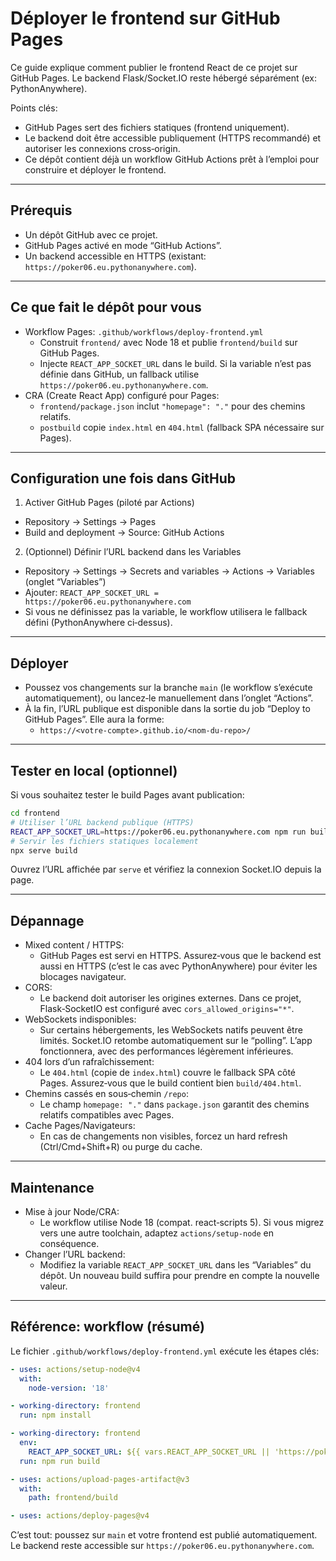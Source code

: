 # Déployer le frontend sur GitHub Pages

Ce guide explique comment publier le frontend React de ce projet sur GitHub Pages. Le backend Flask/Socket.IO reste hébergé séparément (ex: PythonAnywhere).

Points clés:
- GitHub Pages sert des fichiers statiques (frontend uniquement).
- Le backend doit être accessible publiquement (HTTPS recommandé) et autoriser les connexions cross‑origin.
- Ce dépôt contient déjà un workflow GitHub Actions prêt à l’emploi pour construire et déployer le frontend.

---

## Prérequis
- Un dépôt GitHub avec ce projet.
- GitHub Pages activé en mode “GitHub Actions”.
- Un backend accessible en HTTPS (existant: `https://poker06.eu.pythonanywhere.com`).

---

## Ce que fait le dépôt pour vous
- Workflow Pages: `.github/workflows/deploy-frontend.yml`
  - Construit `frontend/` avec Node 18 et publie `frontend/build` sur GitHub Pages.
  - Injecte `REACT_APP_SOCKET_URL` dans le build. Si la variable n’est pas définie dans GitHub, un fallback utilise `https://poker06.eu.pythonanywhere.com`.
- CRA (Create React App) configuré pour Pages:
  - `frontend/package.json` inclut `"homepage": "."` pour des chemins relatifs.
  - `postbuild` copie `index.html` en `404.html` (fallback SPA nécessaire sur Pages).

---

## Configuration une fois dans GitHub
1) Activer GitHub Pages (piloté par Actions)
- Repository → Settings → Pages
- Build and deployment → Source: GitHub Actions

2) (Optionnel) Définir l’URL backend dans les Variables
- Repository → Settings → Secrets and variables → Actions → Variables (onglet “Variables”)
- Ajouter: `REACT_APP_SOCKET_URL = https://poker06.eu.pythonanywhere.com`
- Si vous ne définissez pas la variable, le workflow utilisera le fallback défini (PythonAnywhere ci‑dessus).

---

## Déployer
- Poussez vos changements sur la branche `main` (le workflow s’exécute automatiquement), ou lancez‑le manuellement dans l’onglet “Actions”.
- À la fin, l’URL publique est disponible dans la sortie du job “Deploy to GitHub Pages”. Elle aura la forme:
  - `https://<votre-compte>.github.io/<nom-du-repo>/`

---

## Tester en local (optionnel)
Si vous souhaitez tester le build Pages avant publication:

```bash
cd frontend
# Utiliser l’URL backend publique (HTTPS)
REACT_APP_SOCKET_URL=https://poker06.eu.pythonanywhere.com npm run build
# Servir les fichiers statiques localement
npx serve build
```

Ouvrez l’URL affichée par `serve` et vérifiez la connexion Socket.IO depuis la page.

---

## Dépannage
- Mixed content / HTTPS:
  - GitHub Pages est servi en HTTPS. Assurez‑vous que le backend est aussi en HTTPS (c’est le cas avec PythonAnywhere) pour éviter les blocages navigateur.
- CORS:
  - Le backend doit autoriser les origines externes. Dans ce projet, Flask‑SocketIO est configuré avec `cors_allowed_origins="*"`.
- WebSockets indisponibles:
  - Sur certains hébergements, les WebSockets natifs peuvent être limités. Socket.IO retombe automatiquement sur le “polling”. L’app fonctionnera, avec des performances légèrement inférieures.
- 404 lors d’un rafraîchissement:
  - Le `404.html` (copie de `index.html`) couvre le fallback SPA côté Pages. Assurez‑vous que le build contient bien `build/404.html`.
- Chemins cassés en sous‑chemin `/repo`:
  - Le champ `homepage: "."` dans `package.json` garantit des chemins relatifs compatibles avec Pages.
- Cache Pages/Navigateurs:
  - En cas de changements non visibles, forcez un hard refresh (Ctrl/Cmd+Shift+R) ou purge du cache.

---

## Maintenance
- Mise à jour Node/CRA:
  - Le workflow utilise Node 18 (compat. react‑scripts 5). Si vous migrez vers une autre toolchain, adaptez `actions/setup-node` en conséquence.
- Changer l’URL backend:
  - Modifiez la variable `REACT_APP_SOCKET_URL` dans les “Variables” du dépôt. Un nouveau build suffira pour prendre en compte la nouvelle valeur.

---

## Référence: workflow (résumé)
Le fichier `.github/workflows/deploy-frontend.yml` exécute les étapes clés:

```yaml
- uses: actions/setup-node@v4
  with:
    node-version: '18'

- working-directory: frontend
  run: npm install

- working-directory: frontend
  env:
    REACT_APP_SOCKET_URL: ${{ vars.REACT_APP_SOCKET_URL || 'https://poker06.eu.pythonanywhere.com' }}
  run: npm run build

- uses: actions/upload-pages-artifact@v3
  with:
    path: frontend/build

- uses: actions/deploy-pages@v4
```

C’est tout: poussez sur `main` et votre frontend est publié automatiquement. Le backend reste accessible sur `https://poker06.eu.pythonanywhere.com`.

